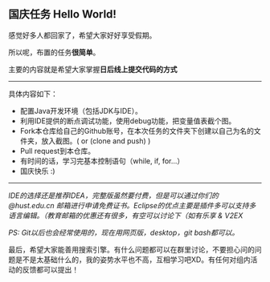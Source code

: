 国庆任务 Hello World!
--------

感觉好多人都回家了，希望大家好好享受假期。

所以呢，布置的任务**很简单**。

主要的内容就是希望大家掌握**日后线上提交代码的方式**

--------

具体内容如下：

- 配置Java开发环境（包括JDK与IDE）。
- 利用IDE提供的断点调试功能，使用debug功能，把变量值表截个图。
- Fork本仓库给自己的Github账号，在本次任务的文件夹下创建以自己为名的文件夹，放入截图。( or (clone and push) )
- Pull request到本仓库。
- 有时间的话，学习完基本控制语句（while, if, for...）
- 国庆快乐 :)

--------

*IDE的选择还是推荐IDEA，完整版虽然要付费，但是可以通过你们的 @hust.edu.cn 邮箱进行申请免费证书。Eclipse的优点主要是插件多可以支持多语言编辑。（教育邮箱的优惠还有很多，有空可以讨论下（如有乐享 & V2EX*

*PS: Git以后也会经常使用的，现在用网页版，desktop，git bash都可以。*

最后，希望大家能善用搜索引擎。有什么问题都可以在群里讨论，不要担心问的问题是不是太基础什么的，我的姿势水平也不高，互相学习吧XD。有任何对组内活动的反馈都可以提出！
